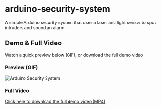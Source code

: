 # arduino-security-system
A simple Arduino security system that uses a laser and light sensor to spot intruders and sound an alarm

## Demo & Full Video
Watch a quick preview below (GIF), or download the full demo video

### Preview (GIF)
![Arduino Security System](https://github.com/adrirubio/arduino-security-system/raw/refs/head/main/my-build/demos/arduino-security-system-demo.gif)

### Full Video
[Click here to download the full demo video (MP4)](https://github.com/adrirubio/arduino-security-system/raw/refs/head/main/my-build/demos/arduino-security-system-demo.mp4)
